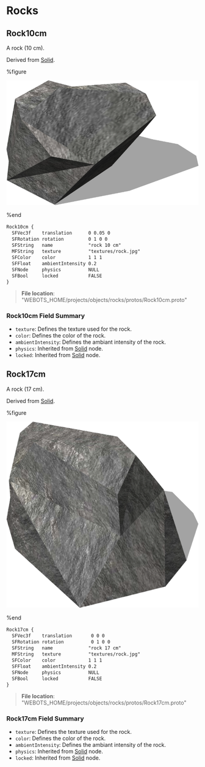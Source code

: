 # Rocks

## Rock10cm

A rock (10 cm).

Derived from [Solid](../reference/solid.md).

%figure

![Rock10cm](images/objects/rocks/Rock10cm/model.png)

%end

```
Rock10cm {
  SFVec3f    translation      0 0.05 0
  SFRotation rotation         0 1 0 0
  SFString   name             "rock 10 cm"
  MFString   texture          "textures/rock.jpg"
  SFColor    color            1 1 1
  SFFloat    ambientIntensity 0.2
  SFNode     physics          NULL
  SFBool     locked           FALSE
}
```

> **File location**: "WEBOTS\_HOME/projects/objects/rocks/protos/Rock10cm.proto"

### Rock10cm Field Summary

- `texture`: Defines the texture used for the rock.
- `color`: Defines the color of the rock.
- `ambientIntensity`: Defines the ambiant intensity of the rock.
- `physics`: Inherited from [Solid](../reference/solid.md) node.
- `locked`: Inherited from [Solid](../reference/solid.md) node.
## Rock17cm

A rock (17 cm).

Derived from [Solid](../reference/solid.md).

%figure

![Rock17cm](images/objects/rocks/Rock17cm/model.png)

%end

```
Rock17cm {
  SFVec3f    translation       0 0 0
  SFRotation rotation          0 1 0 0
  SFString   name             "rock 17 cm"
  MFString   texture          "textures/rock.jpg"
  SFColor    color            1 1 1
  SFFloat    ambientIntensity 0.2
  SFNode     physics          NULL
  SFBool     locked           FALSE
}
```

> **File location**: "WEBOTS\_HOME/projects/objects/rocks/protos/Rock17cm.proto"

### Rock17cm Field Summary

- `texture`: Defines the texture used for the rock.
- `color`: Defines the color of the rock.
- `ambientIntensity`: Defines the ambiant intensity of the rock.
- `physics`: Inherited from [Solid](../reference/solid.md) node.
- `locked`: Inherited from [Solid](../reference/solid.md) node.
